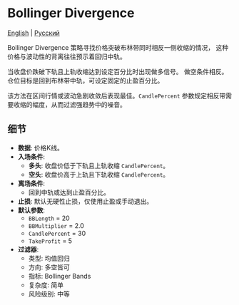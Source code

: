 # Bollinger Divergence
[English](README.md) | [Русский](README_ru.md)

Bollinger Divergence 策略寻找价格突破布林带同时相反一侧收缩的情况，
这种价格与波动性的背离往往预示着回归中轨。

当收盘价跌破下轨且上轨收缩达到设定百分比时出现做多信号。
做空条件相反。仓位目标是回到布林带中轨，可设定固定的止盈百分比。

该方法在区间行情或波动急剧收敛后表现最佳。`CandlePercent`
参数规定相反带需要收缩的幅度，从而过滤强趋势中的噪音。

## 细节
- **数据**: 价格K线。
- **入场条件**:
  - **多头**: 收盘价低于下轨且上轨收缩 `CandlePercent`。
  - **空头**: 收盘价高于上轨且下轨收缩 `CandlePercent`。
- **离场条件**:
  - 回到中轨或达到止盈百分比。
- **止损**: 默认无硬性止损，仅使用止盈或手动退出。
- **默认参数**:
  - `BBLength` = 20
  - `BBMultiplier` = 2.0
  - `CandlePercent` = 30
  - `TakeProfit` = 5
- **过滤器**:
  - 类型: 均值回归
  - 方向: 多空皆可
  - 指标: Bollinger Bands
  - 复杂度: 简单
  - 风险级别: 中等
